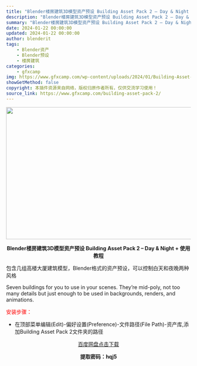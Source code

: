 ```yaml
---
title: "Blender楼房建筑3D模型资产预设 Building Asset Pack 2 – Day & Night + 使用教程"
description: "Blender楼房建筑3D模型资产预设 Building Asset Pack 2 – Day & Night + 使用教程 包含几组高楼大厦建筑模型，Blender格式的资产预设..."
summary: "Blender楼房建筑3D模型资产预设 Building Asset Pack 2 – Day & Night + 使用教程 包含几组高楼大厦建筑模型，Blender格式的资产预设..."
date: 2024-01-22 00:00:00
updated: 2024-01-22 00:00:00
author: blenderit
tags: 
    - Blender资产
    - Blender预设
    - 楼房建筑
categories:
    - gfxcamp
img: https://www.gfxcamp.com/wp-content/uploads/2024/01/Building-Asset-Pack-2-Day-Night.jpg
showGetMethod: false
copyright: 本插件资源来自网络，版权归原作者所有，仅供交流学习使用！
source_link: https://www.gfxcamp.com/building-asset-pack-2/
---
```

<div><p><img decoding="async" class="aligncenter size-full wp-image-118020" src="https://www.gfxcamp.com/wp-content/uploads/2024/01/Building-Asset-Pack-2-Day-Night.jpg" data-src="https://www.gfxcamp.com/wp-content/uploads/2024/01/Building-Asset-Pack-2-Day-Night.jpg" alt="" width="640" height="360" data-srcset="https://www.gfxcamp.com/wp-content/uploads/2024/01/Building-Asset-Pack-2-Day-Night.jpg 640w, https://www.gfxcamp.com/wp-content/uploads/2024/01/Building-Asset-Pack-2-Day-Night-150x84.jpg 150w" data-sizes="(max-width: 640px) 100vw, 640px"></p><p style="text-align: center;"><strong>Blender楼房建筑3D模型资产预设 Building Asset Pack 2 – Day &amp; Night + 使用教程</strong></p><p data-pm-slice="1 1 []">包含几组高楼大厦建筑模型，Blender格式的资产预设，可以控制白天和夜晚两种风格</p><p data-pm-slice="1 1 []">Seven buildings for you to use in your scenes. They’re mid-poly, not too many details but just enough to be used in backgrounds, renders, and animations.</p><p data-pm-slice="1 1 []"><span style="color: #ff0000;">安装步骤：</span></p><ul>
<li data-pm-slice="1 1 []">在顶部菜单编辑(Edit)-偏好设置(Preference)-文件路径(File Path)-资产库,添加Building Asset Pack 2文件夹的路径</li>
</ul><p style="text-align: center;" data-pm-slice="1 1 []"><a class="maxbutton-3 maxbutton maxbutton-baidu" target="_blank" rel="noopener" href="https://pan.baidu.com/s/1FjGMxKqgW4sToxiKAbISbg?pwd=hqj5"><span class="mb-text">百度网盘点击下载</span></a></p><p style="text-align: center;" data-pm-slice="1 1 []"><strong>提取密码：hqj5</strong></p></div>